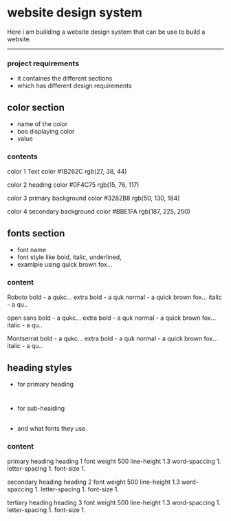 # website design system
Here i am buiilding a website design system that can be use to build a website.

---

### project requirements
- it containes the different sections
- which has different design requirements


## color section
- name of the color
- bos displaying color
- value

### contents
color 1
Text color
#1B262C
rgb(27, 38, 44)

color 2
heading color
#0F4C75
rgb(15, 76, 117)

color 3
primary background color
#3282B8
rgb(50, 130, 184)

color 4
secondary background color
#BBE1FA
rgb(187, 225, 250)

## fonts section
- font name
- font style like bold, italic, underlined,
- examlple using quick brown fox...

### content

Roboto
bold - a qukc...
extra bold - a quk
normal - a quick brown fox...
italic - a qu..


open sans
bold - a qukc...
extra bold - a quk
normal - a quick brown fox...
italic - a qu..

Montserrat
bold - a qukc...
extra bold - a quk
normal - a quick brown fox...
italic - a qu..


## heading styles
- for primary heading <h1>
- for sub-heaiding <h2>
- and what fonts they use.

### content

primary heading
heading 1
font weight 500
line-height 1.3
word-spaccing 1.
letter-spacing 1.
font-size 1.

secondary heading
heading 2
font weight 500
line-height 1.3
word-spaccing 1.
letter-spacing 1.
font-size 1.

tertiary heading
heading 3
font weight 500
line-height 1.3
word-spaccing 1.
letter-spacing 1.
font-size 1.


